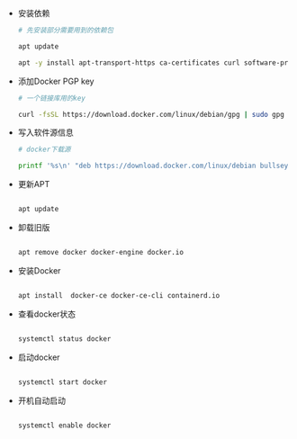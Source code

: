 - 安装依赖
  ```sh
  # 先安装部分需要用到的依赖包
  
  apt update
  
  apt -y install apt-transport-https ca-certificates curl software-properties-common
  
  ```
- 添加Docker PGP key
  ```sh
  # 一个链接库用的key
  
  curl -fsSL https://download.docker.com/linux/debian/gpg | sudo gpg --dearmor -o /etc/apt/trusted.gpg.d/docker-ce-archive-keyring.gpg
  
  ```
- 写入软件源信息
  ```sh
  # docker下载源
  
  printf '%s\n' "deb https://download.docker.com/linux/debian bullseye stable" | sudo tee /etc/apt/sources.list.d/docker-ce.list
  
  ```
- 更新APT
  ```sh
  
  apt update
  ```
- 卸载旧版
  ```sh
  
  apt remove docker docker-engine docker.io
  
  ```
- 安装Docker
  ```sh
  
  apt install  docker-ce docker-ce-cli containerd.io
  ```
- 查看docker状态
  ```sh
  
  systemctl status docker
  ```
- 启动docker
  ```sh
  
  systemctl start docker
  ```
- 开机自动启动
  ```sh
  
  systemctl enable docker
  ```
